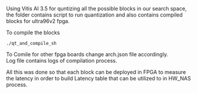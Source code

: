Using Vitis AI 3.5 for quntizing all the possible blocks in our search space, the folder contains script to run quantization and also contains compiled blocks for ultra96v2 fpga. 

To compile the blocks 
```
./qt_and_compile_sh
```
To Comile for other fpga boards change arch.json file accordingly.  
Log file contains logs of compilation process.

All this was done so that each block can be deployed in FPGA to measure the latency in order to build Latency table that can be utilized to in HW_NAS process.
